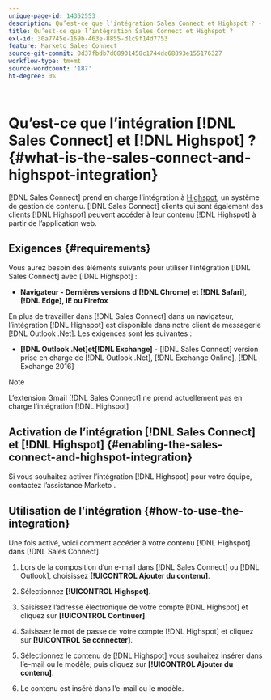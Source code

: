 ```yaml
---
unique-page-id: 14352553
description: Qu’est-ce que l’intégration Sales Connect et Highspot ? - Documents Marketo - Documentation Du Produit
title: Qu’est-ce que l’intégration Sales Connect et Highspot ?
exl-id: 30a7745e-169b-463e-8855-d1c9f14d7753
feature: Marketo Sales Connect
source-git-commit: 0d37fbdb7d08901458c1744dc68893e155176327
workflow-type: tm+mt
source-wordcount: '187'
ht-degree: 0%

---
```


# Qu’est-ce que l’intégration [!DNL Sales Connect] et [!DNL Highspot] ? {#what-is-the-sales-connect-and-highspot-integration}

[!DNL Sales Connect] prend en charge l’intégration à [Highspot](https://www.highspot.com/), un système de gestion de contenu. [!DNL Sales Connect] clients qui sont également des clients [!DNL Highspot] peuvent accéder à leur contenu [!DNL Highspot] à partir de l’application web.

## Exigences {#requirements}

Vous aurez besoin des éléments suivants pour utiliser l’intégration [!DNL Sales Connect] avec [!DNL Highspot] :

* **Navigateur - Dernières versions d’[!DNL Chrome] et [!DNL Safari], [!DNL Edge], IE ou Firefox**

En plus de travailler dans [!DNL Sales Connect] dans un navigateur, l’intégration [!DNL Highspot] est disponible dans notre client de messagerie [!DNL Outlook .Net]. Les exigences sont les suivantes :

* **[!DNL Outlook .Net]et[!DNL Exchange]** - [!DNL Sales Connect] version prise en charge de [!DNL Outlook .Net], [!DNL Exchange Online], [!DNL Exchange 2016]

>[!NOTE]
>
>L’extension Gmail [!DNL Sales Connect] ne prend actuellement pas en charge l’intégration [!DNL Highspot]

## Activation de l’intégration [!DNL Sales Connect] et [!DNL Highspot] {#enabling-the-sales-connect-and-highspot-integration}

Si vous souhaitez activer l’intégration [!DNL Highspot] pour votre équipe, contactez l’assistance Marketo [](https://nation.marketo.com/t5/Support/ct-p/Support#).

## Utilisation de l’intégration {#how-to-use-the-integration}

Une fois activé, voici comment accéder à votre contenu [!DNL Highspot] dans [!DNL Sales Connect].

1. Lors de la composition d’un e-mail dans [!DNL Sales Connect] ou [!DNL Outlook], choisissez **[!UICONTROL Ajouter du contenu]**.

1. Sélectionnez **[!UICONTROL Highspot]**.

1. Saisissez l’adresse électronique de votre compte [!DNL Highspot] et cliquez sur **[!UICONTROL Continuer]**.

1. Saisissez le mot de passe de votre compte [!DNL Highspot] et cliquez sur **[!UICONTROL Se connecter]**.

1. Sélectionnez le contenu de [!DNL Highspot] vous souhaitez insérer dans l’e-mail ou le modèle, puis cliquez sur **[!UICONTROL Ajouter du contenu]**.

1. Le contenu est inséré dans l’e-mail ou le modèle.
